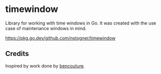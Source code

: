 # timewindow

Library for working with time windows in Go. It was created with the use case of maintenance windows in mind.

https://pkg.go.dev/github.com/nstogner/timewindow

## Credits

Inspired by work done by [bencouture](https://github.com/bencouture).
